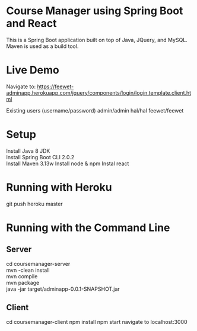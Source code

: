 # Course Manager using Spring Boot and React
This is a Spring Boot application built on top of Java, JQuery, and MySQL. Maven is used as a build tool. 

# Live Demo
Navigate to: https://feewet-adminapp.herokuapp.com/jquery/components/login/login.template.client.html

Existing users (username/password)
admin/admin 
hal/hal 
feewet/feewet 
  
# Setup  
Install Java 8 JDK  
Install Spring Boot CLI 2.0.2  
Install Maven 3.13w
Install node & npm
Instal react  

# Running with Heroku  
git push heroku master  
  
# Running with the Command Line 
 
## Server 
cd coursemanager-server  
mvn -clean install  
mvn compile  
mvn package  
java -jar target/adminapp-0.0.1-SNAPSHOT.jar  

## Client
cd coursemanager-client
npm install
npm start
navigate to localhost:3000